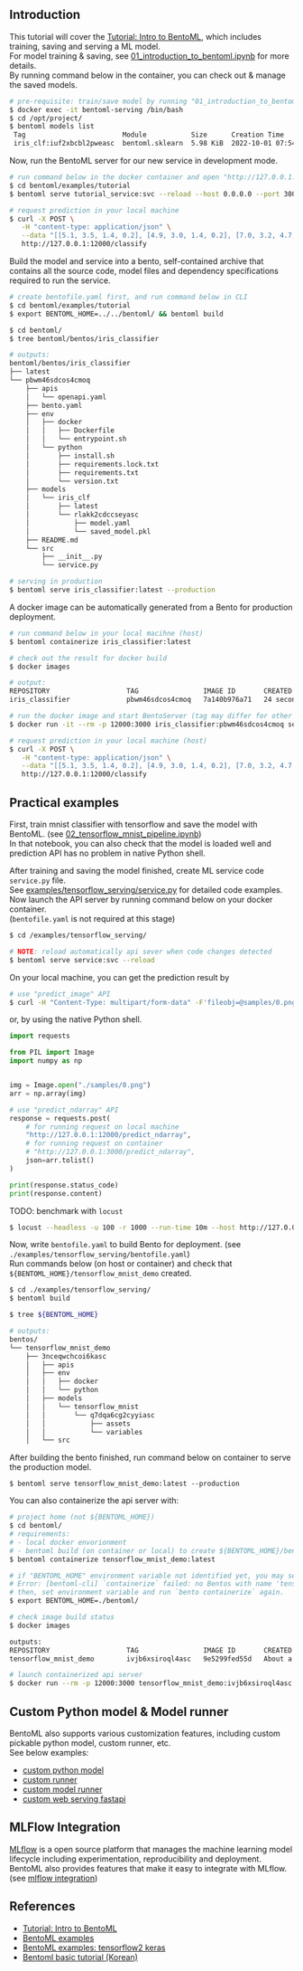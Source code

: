 ## Introduction
This tutorial will cover the [Tutorial: Intro to BentoML], which includes training, saving and serving a ML model.  
For model training & saving, see [01_introduction_to_bentoml.ipynb] for more details.  
By running command below in the container, you can check out & manage the saved models.  
```bash
# pre-requisite: train/save model by running "01_introduction_to_bentoml.ipynb"
$ docker exec -it bentoml-serving /bin/bash
$ cd /opt/project/
$ bentoml models list
 Tag                        Module           Size      Creation Time
 iris_clf:iuf2xbcbl2pweasc  bentoml.sklearn  5.98 KiB  2022-10-01 07:54:25
```

Now, run the BentoML server for our new service in development mode.  
```bash
# run command below in the docker container and open "http://127.0.0.1:12000/" in your browser
$ cd bentoml/examples/tutorial
$ bentoml serve tutorial_service:svc --reload --host 0.0.0.0 --port 3000

# request prediction in your local machine
$ curl -X POST \
   -H "content-type: application/json" \
   --data "[[5.1, 3.5, 1.4, 0.2], [4.9, 3.0, 1.4, 0.2], [7.0, 3.2, 4.7, 1.4], [6.8, 3.2, 5.9, 2.3]]" \
   http://127.0.0.1:12000/classify
```

Build the model and service into a bento, self-contained archive that contains all the source code, model files and dependency specifications required to run the service.
```bash
# create bentofile.yaml first, and run command below in CLI
$ cd bentoml/examples/tutorial
$ export BENTOML_HOME=../../bentoml/ && bentoml build

$ cd bentoml/
$ tree bentoml/bentos/iris_classifier

# outputs:
bentoml/bentos/iris_classifier
├── latest
└── pbwm46sdcos4cmoq
    ├── apis
    │   └── openapi.yaml
    ├── bento.yaml
    ├── env
    │   ├── docker
    │   │   ├── Dockerfile
    │   │   └── entrypoint.sh
    │   └── python
    │       ├── install.sh
    │       ├── requirements.lock.txt
    │       ├── requirements.txt
    │       └── version.txt
    ├── models
    │   └── iris_clf
    │       ├── latest
    │       └── rlakk2cdccseyasc
    │           ├── model.yaml
    │           └── saved_model.pkl
    ├── README.md
    └── src
        ├── __init__.py
        └── service.py

# serving in production
$ bentoml serve iris_classifier:latest --production
```

A docker image can be automatically generated from a Bento for production deployment.  
```bash
# run command below in your local macihne (host)
$ bentoml containerize iris_classifier:latest

# check out the result for docker build
$ docker images

# output: 
REPOSITORY                   TAG                IMAGE ID       CREATED          SIZE
iris_classifier              pbwm46sdcos4cmoq   7a140b976a71   24 seconds ago   834MB

# run the docker image and start BentoServer (tag may differ for other environment)
$ docker run -it --rm -p 12000:3000 iris_classifier:pbwm46sdcos4cmoq serve --production

# request prediction in your local machine (host)
$ curl -X POST \
   -H "content-type: application/json" \
   --data "[[5.1, 3.5, 1.4, 0.2], [4.9, 3.0, 1.4, 0.2], [7.0, 3.2, 4.7, 1.4], [6.8, 3.2, 5.9, 2.3]]" \
   http://127.0.0.1:12000/classify
```


## Practical examples
First, train mnist classifier with tensorflow and save the model with BentoML. (see [02_tensorflow_mnist_pipeline.ipynb])  
In that notebook, you can also check that the model is loaded well and prediction API has no problem in native Python shell.

After training and saving the model finished, create ML service code `service.py` file.  
See [examples/tensorflow_serving/service.py] for detailed code examples.  
Now launch the API server by running command below on your docker container.  
(`bentofile.yaml` is not required at this stage)
```bash
$ cd /examples/tensorflow_serving/

# NOTE: reload automatically api sever when code changes detected
$ bentoml serve service:svc --reload
```

On your local machine, you can get the prediction result by 
```bash
# use "predict_image" API
$ curl -H "Content-Type: multipart/form-data" -F'fileobj=@samples/0.png;type=image/png' http://127.0.0.1:12000/predict_image
```
or, by using the native Python shell.
```python
import requests

from PIL import Image
import numpy as np


img = Image.open("./samples/0.png")
arr = np.array(img)

# use "predict_ndarray" API
response = requests.post(
    # for running request on local machine
    "http://127.0.0.1:12000/predict_ndarray",
    # for running request on container
    # "http://127.0.0.1:3000/predict_ndarray",
    json=arr.tolist()
)

print(response.status_code)
print(response.content)
```

TODO: benchmark with `locust`
```bash
$ locust --headless -u 100 -r 1000 --run-time 10m --host http://127.0.0.1:3000
```

Now, write `bentofile.yaml` to build Bento for deployment. (see `./examples/tensorflow_serving/bentofile.yaml`)  
Run commands below (on host or container) and check that `${BENTOML_HOME}/tensorflow_mnist_demo` created.
```bash
$ cd ./examples/tensorflow_serving/
$ bentoml build

$ tree ${BENTOML_HOME}

# outputs:
bentos/
└── tensorflow_mnist_demo
    ├── 3nceqwchcoi6kasc
    │   ├── apis
    │   ├── env
    │   │   ├── docker
    │   │   └── python
    │   ├── models
    │   │   └── tensorflow_mnist
    │   │       └── q7dqa6cg2cyyiasc
    │   │           ├── assets
    │   │           └── variables
    │   └── src
```

After building the bento finished, run command below on container to serve the production model.  
```
$ bentoml serve tensorflow_mnist_demo:latest --production
```

You can also containerize the api server with:
```bash
# project home (not ${BENTOML_HOME})
$ cd bentoml/
# requirements: 
# - local docker envorionment
# - bentoml build (on container or local) to create ${BENTOML_HOME}/bentos/tensorflow_mnist_demo/
$ bentoml containerize tensorflow_mnist_demo:latest

# if "BENTOML_HOME" environment variable not identified yet, you may see below error message.
# Error: [bentoml-cli] `containerize` failed: no Bentos with name 'tensorflow_mnist_demo' exist in BentoML store <osfs '/home/youjin2/bentoml/bentos'>
# then, set environment variable and run `bento containerize` again.
$ export BENTOML_HOME=./bentoml/

# check image build status
$ docker images

outputs: 
REPOSITORY                   TAG                IMAGE ID       CREATED              SIZE
tensorflow_mnist_demo        ivjb6xsiroql4asc   9e5299fed55d   About a minute ago   2.05GB

# launch containerized api server
$ docker run --rm -p 12000:3000 tensorflow_mnist_demo:ivjb6xsiroql4asc serve --production
```


## Custom Python model & Model runner
BentoML also supports various customization features, including custom pickable python model, custom runner, etc.  
See below examples:
- [custom python model]
- [custom runner]
- [custom model runner]
- [custom web serving fastapi]

## MLFlow Integration
[MLflow] is a open source platform that manages the machine learning model lifecycle including experimentation, reproducibility and deployment.  
BentoML also provides features that make it easy to integrate with MLflow. (see [mlflow integration])



## References
- [Tutorial: Intro to BentoML]
- [BentoML examples]
- [BentoML examples: tensorflow2 keras]
- [Bentoml basic tutorial (Korean)]



[Tutorial: Intro to BentoML]: https://docs.bentoml.org/en/latest/tutorial.html
[1.0.0 Migration Guide]: https://docs.bentoml.org/en/latest/guides/migration.html
[Bentoml basic tutorial (Korean)]: https://zzsza.github.io/mlops/2021/04/18/bentoml-basic/
[01_introduction_to_bentoml.ipynb]: https://github.com/youjin2/mlops/blob/main/bentoml/examples/01_introduction_to_bentoml.ipynb
[02_tensorflow_mnist_pipeline.ipynb]: https://github.com/youjin2/mlops/blob/main/bentoml/examples/02_tensorflow_mnist_pipeline.ipynb
[examples/tensorflow_serving/service.py]: https://github.com/youjin2/mlops/blob/main/bentoml/examples/tensorflow_serving/service.py
[custom python model]: https://github.com/youjin2/mlops/tree/main/bentoml/examples/custom_python_model
[custom runner]: https://github.com/youjin2/mlops/tree/main/bentoml/examples/custom_runner
[custom model runner]: https://github.com/youjin2/mlops/tree/main/bentoml/examples/custom_model_runner
[custom web serving fastapi]: https://github.com/youjin2/mlops/tree/main/bentoml/examples/custom_web_serving_fastapi
[mlflow integration]: https://github.com/youjin2/mlops/tree/main/bentoml/examples/mlflow_integration
[BentoML examples]: https://github.com/bentoml/BentoML/tree/main/examples
[BentoML examples: tensorflow2 keras]: https://github.com/bentoml/BentoML/tree/main/examples/tensorflow2_keras
[MLflow]: https://www.mlflow.org/
[tmp]: https://towardsdatascience.com/bentoml-create-an-ml-powered-prediction-service-in-minutes-23d135d6ca76

